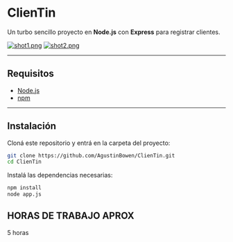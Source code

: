 # ClienTin

Un turbo sencillo proyecto en **Node.js** con **Express** para registrar clientes.  

[![shot1.png](https://i.postimg.cc/NjN83cVV/shot1.png)](https://postimg.cc/JskBX9Rc) 
[![shot2.png](https://i.postimg.cc/V6tj0b6Q/shot2.png)](https://postimg.cc/xJ0kW8Mt)

---

## Requisitos

- [Node.js](https://nodejs.org/) 
- [npm](https://www.npmjs.com/)

---

## Instalación

Cloná este repositorio y entrá en la carpeta del proyecto:

```bash
git clone https://github.com/AgustinBowen/ClienTin.git
cd ClienTin
```
Instalá las dependencias necesarias:

```bash
npm install
node app.js
```
## HORAS DE TRABAJO APROX
5 horas